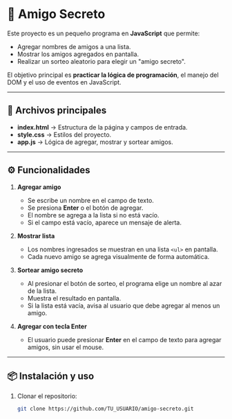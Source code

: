 # 🎁 Amigo Secreto

Este proyecto es un pequeño programa en **JavaScript** que permite:
- Agregar nombres de amigos a una lista.
- Mostrar los amigos agregados en pantalla.
- Realizar un sorteo aleatorio para elegir un "amigo secreto".

El objetivo principal es **practicar la lógica de programación**, el manejo del DOM y el uso de eventos en JavaScript.

---

## 📂 Archivos principales
- **index.html** → Estructura de la página y campos de entrada.
- **style.css** → Estilos del proyecto.
- **app.js** → Lógica de agregar, mostrar y sortear amigos.

---

## ⚙️ Funcionalidades
1. **Agregar amigo**
   - Se escribe un nombre en el campo de texto.
   - Se presiona **Enter** o el botón de agregar.
   - El nombre se agrega a la lista si no está vacío.
   - Si el campo está vacío, aparece un mensaje de alerta.

2. **Mostrar lista**
   - Los nombres ingresados se muestran en una lista `<ul>` en pantalla.
   - Cada nuevo amigo se agrega visualmente de forma automática.

3. **Sortear amigo secreto**
   - Al presionar el botón de sorteo, el programa elige un nombre al azar de la lista.
   - Muestra el resultado en pantalla.
   - Si la lista está vacía, avisa al usuario que debe agregar al menos un amigo.

4. **Agregar con tecla Enter**
   - El usuario puede presionar **Enter** en el campo de texto para agregar amigos, sin usar el mouse.

---

## 📦 Instalación y uso
1. Clonar el repositorio:
   ```bash
   git clone https://github.com/TU_USUARIO/amigo-secreto.git
